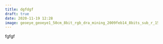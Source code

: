 ```yaml
---
title: dgfdgf
draft: true
date: 2020-11-19 12:28
image: geoeye_geoeye1_50cm_8bit_rgb_dra_mining_2009feb14_8bits_sub_r_15.jpg
---
```

fgfgf